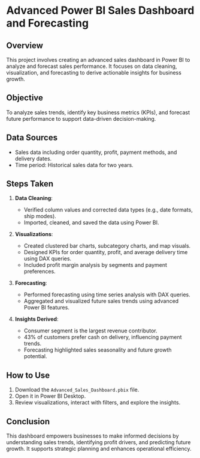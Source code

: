 # Advanced Power BI Sales Dashboard and Forecasting

## Overview
This project involves creating an advanced sales dashboard in Power BI to analyze and forecast sales performance. It focuses on data cleaning, visualization, and forecasting to derive actionable insights for business growth.

## Objective
To analyze sales trends, identify key business metrics (KPIs), and forecast future performance to support data-driven decision-making.

## Data Sources
- Sales data including order quantity, profit, payment methods, and delivery dates.
- Time period: Historical sales data for two years.

## Steps Taken
1. **Data Cleaning**:
   - Verified column values and corrected data types (e.g., date formats, ship modes).
   - Imported, cleaned, and saved the data using Power BI.

2. **Visualizations**:
   - Created clustered bar charts, subcategory charts, and map visuals.
   - Designed KPIs for order quantity, profit, and average delivery time using DAX queries.
   - Included profit margin analysis by segments and payment preferences.

3. **Forecasting**:
   - Performed forecasting using time series analysis with DAX queries.
   - Aggregated and visualized future sales trends using advanced Power BI features.

4. **Insights Derived**:
   - Consumer segment is the largest revenue contributor.
   - 43% of customers prefer cash on delivery, influencing payment trends.
   - Forecasting highlighted sales seasonality and future growth potential.

## How to Use
1. Download the `Advanced_Sales_Dashboard.pbix` file.
2. Open it in Power BI Desktop.
3. Review visualizations, interact with filters, and explore the insights.

## Conclusion
This dashboard empowers businesses to make informed decisions by understanding sales trends, identifying profit drivers, and predicting future growth. It supports strategic planning and enhances operational efficiency.

